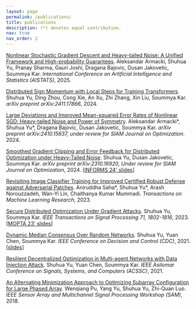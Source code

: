 ```yaml
---
layout: page
permalink: /publications/
title: publications
description: (*) denotes equal contribution. 
nav: true
nav_order: 2
--- 
```


[Nonlinear Stochastic Gradient Descent and Heavy-tailed Noise: A Unified Framework and High-probability Guarantees](https://arxiv.org/abs/2410.13954). Aleksandar Armacki, Shuhua Yu, Pranay Sharma, Gauri Joshi, Dragana Bajovic, Dusan Jakovetic, Soummya Kar. *International Conference on Artificial Intelligence and Statistics (AISTATS)*, 2025.

[Distributed Sign Momentum with Local Steps for Training Transformers](https://arxiv.org/abs/2411.17866).  Shuhua Yu, Ding Zhou, Cong Xie, An Xu, Zhi Zhang, Xin Liu, Soummya Kar. *arXiv preprint arXiv:2411.17866*, 2024.  

[Large Deviations and Improved Mean-squared Error Rates of Nonlinear SGD: Heavy-tailed Noise and Power of Symmetry](https://arxiv.org/abs/2410.15637). Aleksandar Armacki\*, Shuhua Yu\*, Dragana Bajovic, Dusan Jakovetic, Soummya Kar.  *arXiv preprint arXiv:2410.15637, under review for SIAM Journal on Optimization*. 2024.

[Smoothed Gradient Clipping and Error Feedback for Distributed Optimization under Heavy-Tailed Noise](https://arxiv.org/abs/2310.16920). Shuhua Yu, Dusan Jakovetic, Soummya Kar. *arXiv preprint arXiv:2310.16920, Under review for SIAM Journal on Optimization*, 2024. \[[INFORMS 24' slides](/assets/pdf/smoothed_gradient_clipping_and_error_feedback_for_decentralized_optimization_under_symmetric_heavy_tailed_noise_slides.pdf)\]

[Revisiting Image Classifier Training for Improved Certified Robust Defense against Adversarial Patches](https://openreview.net/forum?id=2tdhQMLg36). Aniruddha Saha\*, Shuhua Yu\*, Arash Norouzzadeh, Wan-Yi Lin, Chaithanya Kumar Mummadi. *Transactions on Machine Learning Research*, 2023. 

[Secure Distributed Optimization Under Gradient Attacks](https://ieeexplore.ieee.org/abstract/document/10129855). Shuhua Yu, Soummya Kar. *IEEE Transactions on Signal Processing 71, 1802-1816*, 2023. \[[MOPTA 23' slides](/assets/pdf/secure_distributed_opt_slides_mopta_8_17_2023.pdf)\]

[Dynamic Median Consensus Over Random Networks](https://ieeexplore.ieee.org/abstract/document/9683179). Shuhua Yu, Yuan Chen, Soummya Kar. *IEEE Conference on Decision and Control (CDC)*, 2021. \[[slides](/assets/pdf/dynamic_median_consensus_over_random_networks.pdf)\]

[Resilient Decentralized Optimization in Multi-agent Networks with Data Injection Attack](https://ieeexplore.ieee.org/abstract/document/9723327). Shuhua Yu, Yuan Chen, Soummya Kar. *IEEE Asilomar Conference on Signals, Systems, and Computers (ACSSC)*, 2021.

[An Alternating Minimization Approach to Optimizing Subarray Configuration for Large Phased Array](https://ieeexplore.ieee.org/document/8448701/). Wenqiang Pu, Yang Yu, Shuhua Yu, Zhi-Quan Luo. *IEEE Sensor Array and Multichannel Signal Processing Workshop (SAM)*, 2018. 

